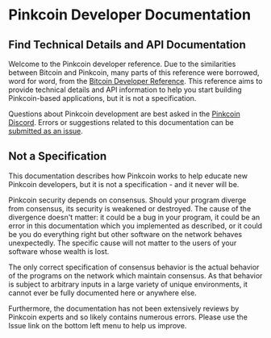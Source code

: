 # Pinkcoin Developer Documentation

## Find Technical Details and API Documentation

Welcome to the Pinkcoin developer reference. Due to the similarities between Bitcoin and Pinkcoin, many parts of this reference were borrowed, word for word, from the [Bitcoin Developer Reference](https://bitcoin.org/en/developer-reference). This reference aims to provide technical details and API information to help you start building Pinkcoin-based applications, but it is not a specification.

Questions about Pinkcoin development are best asked in the [Pinkcoin Discord](https://discordapp.com/invite/NnnyyBf). Errors or suggestions related to this documentation can be [submitted as an issue](https://github.com/gratefulcheddar/pinkdocs/issues).

## Not a Specification

This documentation describes how Pinkcoin works to help educate new Pinkcoin developers, but it is not a specification - and it never will be.

Pinkcoin security depends on consensus. Should your program diverge from consensus, its security is weakened or destroyed. The cause of the divergence doesn't matter: it could be a bug in your program, it could be an error in this documentation which you implemented as described, or it could be you do everything right but other software on the network behaves unexpectedly. The specific cause will not matter to the users of your software whose wealth is lost.

The only correct specification of consensus behavior is the actual behavior of the programs on the network which maintain consensus. As that behavior is subject to arbitrary inputs in a large variety of unique environments, it cannot ever be fully documented here or anywhere else.

Furthermore, the documentation has not been extensively reviews by Pinkcoin experts and so likely contains numerous errors. Please use the Issue link on the bottom left menu to help us improve.
